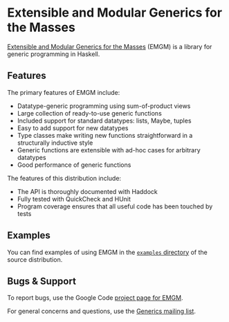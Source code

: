 
Extensible and Modular Generics for the Masses
==============================================

[Extensible and Modular Generics for the Masses] (EMGM) is a library for generic
programming in Haskell.

[Extensible and Modular Generics for the Masses]: http://www.cs.uu.nl/wiki/GenericProgramming/EMGM

Features
--------

The primary features of EMGM include:

*  Datatype-generic programming using sum-of-product views
*  Large collection of ready-to-use generic functions
*  Included support for standard datatypes: lists, Maybe, tuples
*  Easy to add support for new datatypes
*  Type classes make writing new functions straightforward in a structurally
   inductive style
*  Generic functions are extensible with ad-hoc cases for arbitrary datatypes
*  Good performance of generic functions

The features of this distribution include:

*  The API is thoroughly documented with Haddock
*  Fully tested with QuickCheck and HUnit
*  Program coverage ensures that all useful code has been touched by tests

Examples
--------

You can find examples of using EMGM in the [`examples` directory] of the source
distribution.

[`examples` directory]: https://github.com/spl/emgm/tree/master/examples

Bugs & Support
--------------

To report bugs, use the Google Code [project page for EMGM].

For general concerns and questions, use the [Generics mailing list].

[project page for EMGM]: http://code.google.com/p/emgm/
[Generics mailing list]: http://www.haskell.org/mailman/listinfo/generics

